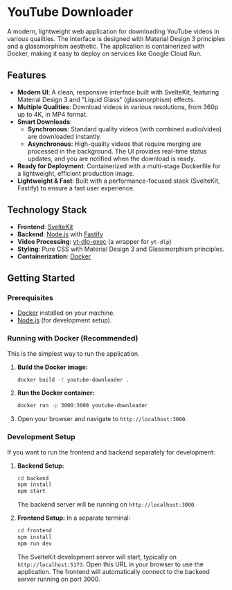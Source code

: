 # YouTube Downloader

A modern, lightweight web application for downloading YouTube videos in various qualities. The interface is designed with Material Design 3 principles and a glassmorphism aesthetic. The application is containerized with Docker, making it easy to deploy on services like Google Cloud Run.

## Features

- **Modern UI**: A clean, responsive interface built with SvelteKit, featuring Material Design 3 and "Liquid Glass" (glassmorphism) effects.
- **Multiple Qualities**: Download videos in various resolutions, from 360p up to 4K, in MP4 format.
- **Smart Downloads**:
    - **Synchronous**: Standard quality videos (with combined audio/video) are downloaded instantly.
    - **Asynchronous**: High-quality videos that require merging are processed in the background. The UI provides real-time status updates, and you are notified when the download is ready.
- **Ready for Deployment**: Containerized with a multi-stage Dockerfile for a lightweight, efficient production image.
- **Lightweight & Fast**: Built with a performance-focused stack (SvelteKit, Fastify) to ensure a fast user experience.

## Technology Stack

- **Frontend**: [SvelteKit](https://kit.svelte.dev/)
- **Backend**: [Node.js](https://nodejs.org/) with [Fastify](https://www.fastify.io/)
- **Video Processing**: [yt-dlp-exec](https://github.com/imput/yt-dlp-exec) (a wrapper for `yt-dlp`)
- **Styling**: Pure CSS with Material Design 3 and Glassmorphism principles.
- **Containerization**: [Docker](https://www.docker.com/)

## Getting Started

### Prerequisites

- [Docker](https://www.docker.com/get-started) installed on your machine.
- [Node.js](https://nodejs.org/en/download/) (for development setup).

### Running with Docker (Recommended)

This is the simplest way to run the application.

1.  **Build the Docker image:**
    ```bash
    docker build -t youtube-downloader .
    ```

2.  **Run the Docker container:**
    ```bash
    docker run -p 3000:3000 youtube-downloader
    ```

3.  Open your browser and navigate to `http://localhost:3000`.

### Development Setup

If you want to run the frontend and backend separately for development:

1.  **Backend Setup:**
    ```bash
    cd backend
    npm install
    npm start
    ```
    The backend server will be running on `http://localhost:3000`.

2.  **Frontend Setup:**
    In a separate terminal:
    ```bash
    cd frontend
    npm install
    npm run dev
    ```
    The SvelteKit development server will start, typically on `http://localhost:5173`. Open this URL in your browser to use the application. The frontend will automatically connect to the backend server running on port 3000.